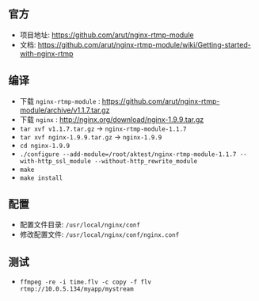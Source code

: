 ## 官方
* 项目地址: <https://github.com/arut/nginx-rtmp-module>
* 文档: <https://github.com/arut/nginx-rtmp-module/wiki/Getting-started-with-nginx-rtmp>

## 编译
* 下载 `nginx-rtmp-module` : <https://github.com/arut/nginx-rtmp-module/archive/v1.1.7.tar.gz>
* 下载 `nginx` : <http://nginx.org/download/nginx-1.9.9.tar.gz>
* `tar xvf v1.1.7.tar.gz` -> `nginx-rtmp-module-1.1.7`
* `tar xvf nginx-1.9.9.tar.gz` -> `nginx-1.9.9`
* `cd nginx-1.9.9`
* `./configure --add-module=/root/aktest/nginx-rtmp-module-1.1.7 --with-http_ssl_module --without-http_rewrite_module`
* `make`
* `make install`

## 配置
* 配置文件目录: `/usr/local/nginx/conf`
* 修改配置文件: `/usr/local/nginx/conf/nginx.conf`

## 测试
* `ffmpeg -re -i time.flv -c copy -f flv rtmp://10.0.5.134/myapp/mystream`
